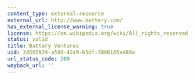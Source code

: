 ```yaml
---
content_type: external-resource
external_url: http://www.battery.com/
has_external_license_warning: true
license: https://en.wikipedia.org/wiki/All_rights_reserved
status: valid
title: Battery Ventures
uid: 24565929-a580-4249-b5df-3880105e480a
url_status_code: 200
wayback_url: ''
---
```

